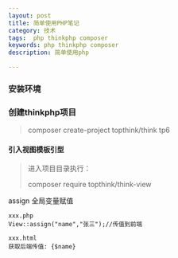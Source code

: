 ```yaml
---
layout: post
title: 简单使用PHP笔记
category: 技术
tags:  php thinkphp composer 
keywords: php thinkphp composer 
description: 简单使用php

---
```




### 安装环境





### 创建thinkphp项目

> composer create-project topthink/think tp6





#### 引入视图模板引型

> 进入项目目录执行：
>
>  composer require topthink/think-view





assign  全局变量赋值

```
xxx.php
View::assign("name","张三");//传值到前端

xxx.html
获取后端传值: {$name}
```

